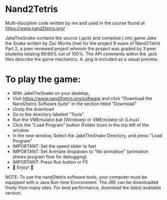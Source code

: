 # Nand2Tetris
Multi-discipline code written by me and used in the course found at https://www.nand2tetris.org/

JakeTheSnake contains the source (.jack) and compiled (.vm) game Jake the Snake written by
Zac Morita (me) for the project 9 exam of Nand2Tetris Part 2, a peer reviewed project wherein
the project was graded by 3 peer students totaling 96.66% out of 100%.
The API comments within the .jack files describe the game mechanics. A .png is included as a
visual preview.

# To play the game:
 - With JakeTheSnake on your desktop,
 - Visit https://www.nand2tetris.org/software and click "Download the Nand2tetris Software
 Suite" in the section titled "Download"
 - Unzip the download
 - Go to the directory labeled "Tools"
 - Run the VMEmulator.bat (Windows) or VMEmulator.sh (Linux)
 - Click the "Load Program" button (Folder Icon) in the top left of the window
 - In the new window, Select the JakeTheSnake Directory, and press "Load Program"
 - IMPORTANT: Set the speed slider to fast
 - IMPORTANT: Set Animate dropdown to "No animation" (animation shows program flow for debugging)
 - IMPORTANT: Press Run button or F5
 - :snake: Enjoy! :snake:
 
 NOTE: To use the nand2tetris software tools, your computer must be equipped with
 a Java Run-time Environment. The JRE can be downloaded freely from many sites.
 For best performance, download the latest available version.
 
